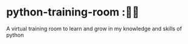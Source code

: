 # python-training-room :🏋️‍♂️
A virtual training room to learn and grow in my knowledge and skills of python
